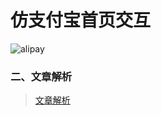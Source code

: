 # 仿支付宝首页交互

![alipay](Screenshots/alipa.gif)

### 二、文章解析
>[文章解析](https://blog.kyleduo.com/2017/07/21/alipay-home-3-alipay-home/)

